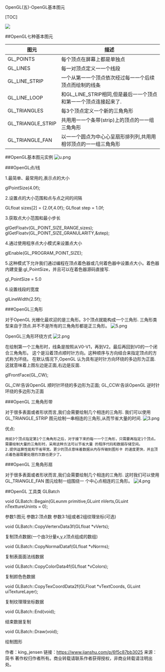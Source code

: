 OpenGL(五)-OpenGL基本图元

[TOC]

![](https://upload-images.jianshu.io/upload_images/2500437-0c36abf51a1037da.jpg?imageMogr2/auto-orient/strip%7CimageView2/2/w/637)

##OpenGL七种基本图元

|图元 |	描述|
|----|----|
|GL_POINTS |	每个顶点在屏幕上都是单独点|
|GL_LINES 	|每⼀对顶点定义⼀一个线段|
|GL_LINE_STRIP 	|⼀个从第⼀一个顶点依次经过每⼀一个后续顶点而绘制的线条|
|GL_LINE_LOOP 	|和GL_LINE_STRIP相同,但是最后⼀一个顶点和第⼀一个顶点连接起来了.|
|GL_TRIANGLES 	|每3个顶点定义一个新的三⻆角形|
|GL_TRIANGLE_STRIP |	共⽤用⼀一个条带(strip)上的顶点的⼀一组三⻆角形|
|GL_TRIANGLE_FAN 	|以⼀一个圆点为中⼼心呈扇形排列列,共⽤用相邻顶点的⼀一组三⻆角形|

##OpenGL基本图元实例
![u.png](https://upload-images.jianshu.io/upload_images/2500437-13ab305aadd4e3d2.png?imageMogr2/auto-orient/strip|imageView2/2/w/1200)

###OpenGL点/线

1.最简单、最常用的,表示点的大小

glPointSize(4.0f);

2.设置点的大小范围和点与点之间的间隔

   GLfloat sizes[2] = {2.0f,4.0f};
    GLfloat step = 1.0f;

3.获取点大小范围和最小步长

 glGetFloatv(GL_POINT_SIZE_RANGE,sizes);
  glGetFloatv(GL_POINT_SIZE_GRANULARITY,&step);

4.通过使用程序点大小模式来设置点大小

 glEnable(GL_PROGRAM_POINT_SIZE);

5.这种模式下允许我们通过编程在顶点着⾊器或几何着⾊器中设置点大小。着色器内建变量:gl_PointSize，并且可以在着⾊器源码直接写.

gl_PointSize = 5.0

6.设置线段的宽度

glLineWidth(2.5f);

###OpenGL三角形

对于OpenGL 光栅化最欢迎的是三角形。3个顶点就能构成一个三角形. 三角形类型来自于顶点.并不不是所有的三⻆角形都是正三角形。
![5.png](https://upload-images.jianshu.io/upload_images/2500437-2c8fac861a39b47c.png?imageMogr2/auto-orient/strip|imageView2/2/w/1200)

OpenGL三角形环绕方式
![2.png](https://upload-images.jianshu.io/upload_images/2500437-f03f442afb4749bb.png?imageMogr2/auto-orient/strip|imageView2/2/w/1200)

在绘制第⼀个三⻆形时，线条是按照从V0-V1，再到V2。最后再回到V0的一个闭合三⻆角形。 这个是沿着顶点顺时针方向。这种顺序与⽅向结合来指定顶点的方式称为环绕。
在默认情况下,OpenGL 认为具有逆时针方向环绕的多边形为正面. 这就意味着上图左边是正面,右边是反⾯.

glFrontFace(GL_CW);

GL_CW:告诉OpenGL 顺时针环绕的多边形为正面;
GL_CCW:告诉OpenGL 逆时针环绕的多边形为正面

###OpenGL 三⻆角形带

对于很多表⾯或者形状⽽言,我们会需要绘制⼏个相连的三角形. 我们可以使⽤GL_TRIANGLE_STRIP 图元绘制⼀串相连的三角形,从而节省大量的时间.
![3.png](https://upload-images.jianshu.io/upload_images/2500437-ab819a629e765af2.png?imageMogr2/auto-orient/strip|imageView2/2/w/1200)

优点:

    用前3个顶点指定第1个三⻆角形之后，对于接下来的每⼀一个三角形，只需要再指定1个顶点。需要绘制⼤量的三⻆形时，采⽤这种方法可以节省大量 的程序代码和数据存储空间。
    2.提供运算性能和节省带宽。更少的顶点意味着数据从内存传输到图形卡 的速度更快，并且顶点着⾊器需要处理的次数也更少了。

###OpenGL 三⻆角形扇

对于很多表面或者形状而言,我们会需要绘制几个相连的三⻆形. 这时我们可以使用GL_TRIANGLE_FAN 图元绘制⼀组围绕⼀ 个中心点相连的三角形。
![4.png](https://upload-images.jianshu.io/upload_images/2500437-8788cba1e7da2f92.png?imageMogr2/auto-orient/strip|imageView2/2/w/1200)

##OpenGL 工具类 GLBatch

void GLBatch::Begain(GLeunm primitive,GLuint nVerts,GLuint nTexttureUnints = 0);

参数1:图元
参数2:顶点数
参数3:1组或者2组纹理坐标(可选)

void GLBatch::CopyVerterxData3f(GLfloat *vVerts);

复制顶点数据(⼀个由3分量x,y,z顶点组成的数组)

void GLBatch::CopyNormalDataf(GLfloat *vNorms);

复制表⾯面法线数据

void GLBatch::CopyColorData4f(GLfloat *vColors);

复制颜⾊色数据

void GLBatch::CopyTexCoordData2f(GLFloat *vTextCoords, GLuint uiTextureLayer);

复制纹理理坐标数据

void GLBatch::End(void);

结束数据复制

void GLBatch::Draw(void);

绘制图形

作者：king_jensen
链接：<a href='https://www.jianshu.com/p/6f5c87bb3025'>https://www.jianshu.com/p/6f5c87bb3025</a>
来源：简书
著作权归作者所有。商业转载请联系作者获得授权，非商业转载请注明出处。